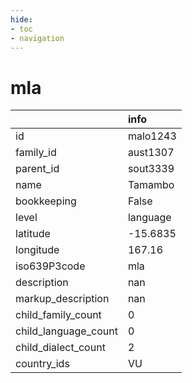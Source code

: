 ```yaml
---
hide:
- toc
- navigation
---
```

# mla
|                      | info     |
|:---------------------|:---------|
| id                   | malo1243 |
| family_id            | aust1307 |
| parent_id            | sout3339 |
| name                 | Tamambo  |
| bookkeeping          | False    |
| level                | language |
| latitude             | -15.6835 |
| longitude            | 167.16   |
| iso639P3code         | mla      |
| description          | nan      |
| markup_description   | nan      |
| child_family_count   | 0        |
| child_language_count | 0        |
| child_dialect_count  | 2        |
| country_ids          | VU       |